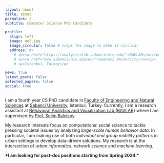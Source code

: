 ```yaml
---
layout: about
title: about
permalink: /
subtitle: Computer Science PhD Candidate

profile:
  align: left
  image: me2.jpg
  image_circular: false # crops the image to make it circular
  address: #>
    # <p><a href="https://analyticslab.sabanciuniv.edu/">BAVLAB</a></p>
    # <p><a href="www.sabanciuniv.edu/en/">Sabanci University</a></p>
    # <p>Istanbul, Turkey</p>

news: true
latest_posts: false
selected_papers: false
social: true
---
```


I am a fourth year CS PhD candidate in [Faculty of Engineering and Natural Sciences](fens.sabanciuniv.edu/en) at [Sabanci University](www.sabanciuniv.edu/en/), Istanbul, Turkey. Currently, I am a research assistant at [Behavioral Analytics and Visualization Lab (BAVLAB)](analyticslab.sabanciuniv.edu) where I am supervised by [Prof. Selim Balcisoy](https://fens.sabanciuniv.edu/en/faculty-members/detail/746).


My research interests focus on computational social science to tackle pressing societal issues by analyzing *large-scale human behavior data*. In particular, I am making use of both *individual and group mobility patterns* in urban settings to develop data-driven solutions. My research is at the intersection of *urban informatics*, *network science* and *machine learning*.

**\*I am looking for post-doc positions starting from Spring 2024.\***